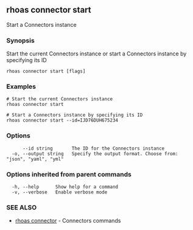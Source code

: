 ## rhoas connector start

Start a Connectors instance

### Synopsis

Start the current Connectors instance or start a Connectors instance by specifying its ID

```
rhoas connector start [flags]
```

### Examples

```
# Start the current Connectors instance
rhoas connector start

# Start a Connectors instance by specifying its ID
rhoas connector start --id=IJD76DUH675234

```

### Options

```
      --id string       The ID for the Connectors instance
  -o, --output string   Specify the output format. Choose from: "json", "yaml", "yml"
```

### Options inherited from parent commands

```
  -h, --help      Show help for a command
  -v, --verbose   Enable verbose mode
```

### SEE ALSO

* [rhoas connector](rhoas_connector.md)	 - Connectors commands

